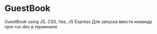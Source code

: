 # GuestBook
GuestBook using JS, CSS, hbs, JS Express
Для запуска ввести команду npm run dev в терминале
